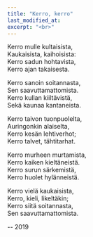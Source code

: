 ```yaml
---
title: "Kerro, kerro"
last_modified_at:
excerpt: "<br>"
---  
```


  
Kerro mulle kultaisista,  
Kaukaisista, kaihoisista:  
Kerro sadun hohtavista,  
Kerro ajan takaisesta.  

Kerro sanoin soitannasta,  
Sen saavuttamattomista.  
Kerro kullan kiiltävistä,  
Sekä kaunaa kantaneista.  

Kerro taivon tuonpuolelta,  
Auringonkin alaiselta,  
Kerro kesän lehtiverhot;  
Kerro talvet, tähtitarhat.  

Kerro murheen murtamista,  
Kerro kaiken kieltäneistä.  
Kerro surun särkemistä,  
Kerro huolet hylänneistä.  

Kerro vielä kaukaisista,  
Kerro, kieli, likeltäkin;  
Kerro siitä soitannasta,  
Sen saavuttamattomista.  

<div id="apokryfa" class="pps" style="display:none">

Kerro suuresta rutosta,  
Kerro ruton kaatamista,  
Kerro ruton mananneista,  
Kerro ruttoa kantaneista.  

Kerro suuresta kivusta,  
Kerro kivun kalvamista,  
Kerro kivun kutsujista,  
Kerro kipua kantaneista.  

Kerro suuresta kuolosta,  
Kerro kuolon korjaamista,  
Kerro kuolon manaajista,  
Kerro kuoloa kantaneista.  

</div>

-- 2019


